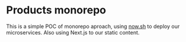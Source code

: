 # Products monorepo

This is a simple POC of monorepo aproach, using [now.sh](https://now.sh) to deploy our microservices. Also using Next.js to our static content.